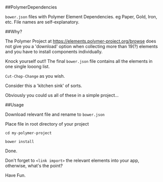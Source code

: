 ##PolymerDependencies

`bower.json` files with Polymer Element Dependencies. eg Paper, Gold, Iron, etc.
File names are self-explanatory.

##Why?

The Polymer Project at https://elements.polymer-project.org/browse does not give you a 'download' option when collecting more than 19(?) elements and you have to install components individually.

Knock yourself out!! The final `bower.json` file contains all the elements in one single looong list. 

`Cut-Chop-Change` as you wish.

Consider this a 'kitchen sink' of sorts.

Obviously you could us all of these in a simple project...

##Usage

Download relevant file and rename to `bower.json`

Place file in root directory of your project

`cd my-polymer-project`

`bower install`

Done.

Don't forget to `<link import>` the relevant elements into your app, otherwise, what's the point?

Have Fun.
